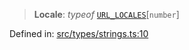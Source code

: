 > **Locale**: *typeof* [`URL_LOCALES`](api/variables%5CURL_LOCALES.md)\[`number`\]

Defined in: [src/types/strings.ts:10](https://github.com/bhavjitChauhan/khan-api/blob/67d30ab4498111952301bcaddbef9a132bf75105/src/types/strings.ts#L10)
